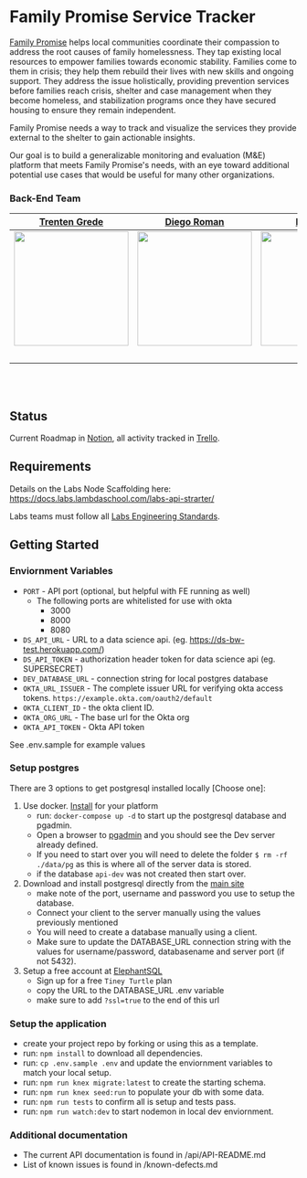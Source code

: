 # Family Promise Service Tracker

[Family Promise](https://familypromise.org/) helps local communities coordinate their compassion to address the root causes of family homelessness. They tap existing local resources to empower families towards economic stability. Families come to them in crisis; they help them rebuild their lives with new skills and ongoing support. They address the issue holistically, providing prevention services before families reach crisis, shelter and case management when they become homeless, and stabilization programs once they have secured housing to ensure they remain independent.

Family Promise needs a way to track and visualize the services they provide external to the shelter to gain actionable insights.

Our goal is to build a generalizable monitoring and evaluation (M&E) platform that meets Family Promise's needs, with an eye toward additional potential use cases that would be useful for many other organizations.


### Back-End Team
| [Trenten Grede](https://github.com/Tgrede) | [Diego Roman ](https://github.com/Diegormnv) | [Remy Vila](https://github.com/RemyVila) | [Declan Casey](https://github.com/declan-casey) | [Anthony Catanzariti](https://github.com/apcatanzariti) |
| --- | --- | --- | --- | --- |
| <img src="https://avatars.githubusercontent.com/u/15914068?s=400&u=0fc67f6a406f42024c30ba12a19778921ab755d4&v=4" width="200" align="center"/> | <img src="https://avatars.githubusercontent.com/u/72019243?v=4" width="200" align="center"/> | <img src="https://avatars.githubusercontent.com/u/71950482?v=4" width="200" align="center"/> | <img src="https://avatars.githubusercontent.com/u/73033132?v=4" width="200" align="center"/> |  <img src="https://avatars.githubusercontent.com/u/74742085?v=4" width="200" align="center"/> |
| [ <img src="https://static.licdn.com/sc/h/al2o9zrvru7aqj8e1x2rzsrca" width="15">](https://www.linkedin.com/in/trenteng/) [<img src="https://github.com/favicon.ico" width="15"> ](https://github.com/Tgrede) | [ <img src="https://static.licdn.com/sc/h/al2o9zrvru7aqj8e1x2rzsrca" width="15">]( https://www.linkedin.com/in/diego-roman-743897142/) [<img src="https://github.com/favicon.ico" width="15"> ](https://github.com/Diegormnv) | [ <img src="https://static.licdn.com/sc/h/al2o9zrvru7aqj8e1x2rzsrca" width="15">](https://www.linkedin.com/in/remy-vila-657514134/) [<img src="https://github.com/favicon.ico" width="15"> ](https://github.com/RemyVila) | [ <img src="https://static.licdn.com/sc/h/al2o9zrvru7aqj8e1x2rzsrca" width="15">](https://www.linkedin.com/in/declan-casey-63bb431bb/) [<img src="https://github.com/favicon.ico" width="15"> ](https://github.com/declan-casey) | [ <img src="https://static.licdn.com/sc/h/al2o9zrvru7aqj8e1x2rzsrca" width="15">](https://www.linkedin.com/in/anthony-catanzariti/) [<img src="https://github.com/favicon.ico" width="15"> ](https://github.com/apcatanzariti) |
<br>
<br>

## Status
Current Roadmap in [Notion](https://www.notion.so/Roadmap-Family-Promise-Service-Tracker-Labs-33-301d3f1b37564f11b6e0a399a5ca8365), all activity tracked in [Trello](https://trello.com/b/8Y9zYr3n/family-promise-service-tracker-labs-33).

## Requirements
Details on the Labs Node Scaffolding here: <https://docs.labs.lambdaschool.com/labs-api-strarter/>

Labs teams must follow all [Labs Engineering Standards](https://labs.lambdaschool.com/topics/node-js/).


## Getting Started

### Enviornment Variables

- `PORT` - API port (optional, but helpful with FE running as well)
  - The following ports are whitelisted for use with okta
    - 3000
    - 8000
    - 8080
- `DS_API_URL` - URL to a data science api. (eg. <https://ds-bw-test.herokuapp.com/>)
- `DS_API_TOKEN` - authorization header token for data science api (eg. SUPERSECRET)
- `DEV_DATABASE_URL` - connection string for local postgres database
- `OKTA_URL_ISSUER` - The complete issuer URL for verifying okta access tokens. `https://example.okta.com/oauth2/default`
- `OKTA_CLIENT_ID` - the okta client ID.
- `OKTA_ORG_URL` - The base url for the Okta org
- `OKTA_API_TOKEN` - Okta API token

See .env.sample for example values

### Setup postgres

There are 3 options to get postgresql installed locally [Choose one]:

1. Use docker. [Install](https://docs.docker.com/get-docker/) for your platform
    - run: `docker-compose up -d` to start up the postgresql database and pgadmin.
    - Open a browser to [pgadmin](http://localhost:5050/) and you should see the Dev server already defined.
    - If you need to start over you will need to delete the folder `$ rm -rf ./data/pg` as this is where all of the server data is stored.
    - if the database `api-dev` was not created then start over.
2. Download and install postgresql directly from the [main site](https://www.postgresql.org/download/)
    - make note of the port, username and password you use to setup the database.
    - Connect your client to the server manually using the values previously mentioned
    - You will need to create a database manually using a client.
    - Make sure to update the DATABASE_URL connection string with the values for username/password, databasename and server port (if not 5432).
3. Setup a free account at [ElephantSQL](https://www.elephantsql.com/plans.html)
    - Sign up for a free `Tiney Turtle` plan
    - copy the URL to the DATABASE_URL .env variable
    - make sure to add `?ssl=true` to the end of this url

### Setup the application

- create your project repo by forking or using this as a template.
- run: `npm install` to download all dependencies.
- run: `cp .env.sample .env` and update the enviornment variables to match your local setup.
- run: `npm run knex migrate:latest` to create the starting schema.
- run: `npm run knex seed:run` to populate your db with some data.
- run: `npm run tests` to confirm all is setup and tests pass.
- run: `npm run watch:dev` to start nodemon in local dev enviornment.

### Additional documentation
- The current API documentation is found in /api/API-README.md
- List of known issues is found in /known-defects.md

